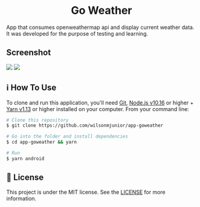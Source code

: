 <h1 align="center">
  Go Weather
</h1>

<p>
  App that consumes openweathermap api and display current weather data. 
  It was developed for the purpose of testing and learning.
</p>


<h2>Screenshot</h2>

<a src="https://drive.google.com/drive/folders/1Viu0e0r2QJ2_PpVWPBq541X4Jr2SPc4M?usp=sharing">
  <img src="https://res.cloudinary.com/dhqnvbd52/image/upload/c_scale,w_230/v1595089237/Weather/day_da7idq.png" />
</a>
<a src="https://drive.google.com/drive/folders/1Viu0e0r2QJ2_PpVWPBq541X4Jr2SPc4M?usp=sharing">
  <img src="https://res.cloudinary.com/dhqnvbd52/image/upload/c_scale,w_230/v1595089237/Weather/night_iswtl5.png" />
</a>


## :information_source: How To Use

To clone and run this application, you'll need [Git](https://git-scm.com), [Node.js v10.16](https://nodejs.org/) or higher + [Yarn v1.13](https://yarnpkg.com/) or higher installed on your computer. From your command line:

```bash
# Clone this repository
$ git clone https://github.com/wilsonmjunior/app-goweather

# Go into the folder and install dependencies
$ cd app-goweather && yarn

# Run 
$ yarn android
```

## :memo: License
This project is under the MIT license. See the [LICENSE](https://github.com/wilsonmjunior/app-goweather/blob/master/LICENSE) for more information.
